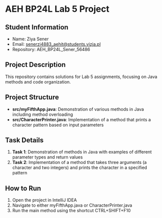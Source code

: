 # AEH BP24L Lab 5 Project

## Student Information
- Name: Ziya Sener
- Email: senerzi4883_aehit@students.vizja.pl
- Repository: AEH_BP24L_Sener_56486

## Project Description
This repository contains solutions for Lab 5 assignments, focusing on Java methods and code organization.

## Project Structure
- **src/myFifthApp.java**: Demonstration of various methods in Java including method overloading
- **src/CharacterPrinter.java**: Implementation of a method that prints a character pattern based on input parameters

## Task Details
1. **Task 1**: Demonstration of methods in Java with examples of different parameter types and return values
2. **Task 2**: Implementation of a method that takes three arguments (a character and two integers) and prints the character in a specified pattern

## How to Run
1. Open the project in IntelliJ IDEA
2. Navigate to either myFifthApp.java or CharacterPrinter.java
3. Run the main method using the shortcut CTRL+SHIFT+F10
